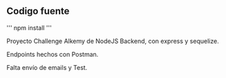 ## Codigo fuente

'''
npm install
'''

Proyecto Challenge Alkemy de NodeJS Backend, con express y sequelize.

Endpoints hechos con Postman.

Falta envío de emails y Test.
